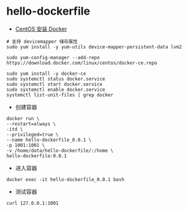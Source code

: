 # hello-dockerfile

- [CentOS 安装 Docker](https://docs.docker.com/engine/install/centos/)

```
# 支持 devicemapper 储存属性
sudo yum install -y yum-utils device-mapper-persistent-data lvm2

sudo yum-config-manager --add-repo https://download.docker.com/linux/centos/docker-ce.repo

sudo yum install -y docker-ce
sudo systemctl status docker.service
sudo systemctl start docker.service
sudo systemctl enable docker.service
systemctl list-unit-files | grep docker
```

- 创建容器

```
docker run \
--restart=always \
-itd \
--privileged=true \
--name hello-dockerfile_0.0.1 \
-p 1001:1001 \
-v /home/data/hello-dockerfile/:/home \
hello-dockerfile:0.0.1
```

- 进入容器

```
docker exec -it hello-dockerfile_0.0.1 bash
```

- 测试容器

```
curl 127.0.0.1:1001
```
